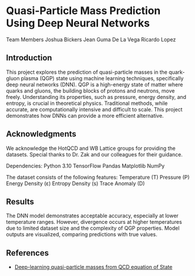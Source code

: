 # **Quasi-Particle Mass Prediction Using Deep Neural Networks**

Team Members
Joshua Bickers
Jean Guma De La Vega
Ricardo Lopez

## **Introduction**
This project explores the prediction of quasi-particle masses in the quark-gluon plasma (QGP) state using machine learning techniques, specifically deep neural networks (DNN). QGP is a high-energy state of matter where quarks and gluons, the building blocks of protons and neutrons, move freely. Understanding its properties, such as pressure, energy density, and entropy, is crucial in theoretical physics. Traditional methods, while accurate, are computationally intensive and difficult to scale. This project demonstrates how DNNs can provide a more efficient alternative.

## **Acknowledgments**
We acknowledge the HotQCD and WB Lattice groups for providing the datasets. Special thanks to Dr. Zak and our colleagues for their guidance.

Dependencies:
Python 3.10
TensorFlow
Pandas
Matplotlib
NumPy

The dataset consists of the following features:
Temperature (T)
Pressure (P)
Energy Density (ε)
Entropy Density (s)
Trace Anomaly (D)

## **Results**
The DNN model demonstrates acceptable accuracy, especially at lower temperature ranges. However, divergence occurs at higher temperatures due to limited dataset size and the complexity of QGP properties.
Model outputs are visualized, comparing predictions with true values.

## **References**
- [Deep-learning quasi-particle masses from QCD equation of State](https://arxiv.org/abs/2211.07994)
